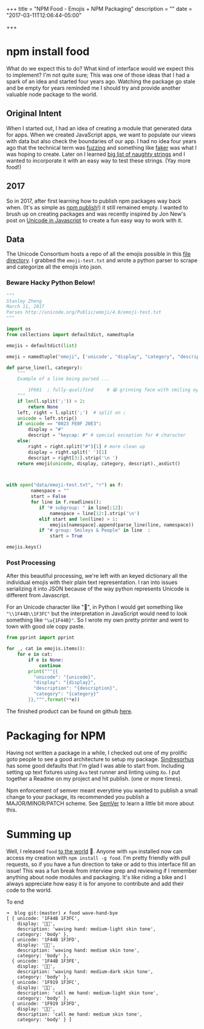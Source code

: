+++
title = "NPM Food - Emojis + NPM Packaging"
description = ""
date = "2017-03-11T12:06:44-05:00"

+++

# npm install food

What do we expect this to do? What kind of interface would we expect this to implement? I'm not quite sure; This was one of those ideas that I had a spark of an idea and started four years ago. Watching the package go stale and be empty for years reminded me I should try and provide another valuable node package to the world.

## Original Intent

When I started out, I had an idea of creating a module that generated data for apps. When we created JavaScript apps, we want to populate our views with data but also check the boundaries of our app. I had no idea four years ago that the technical term was [fuzzing](https://en.wikipedia.org/wiki/Fuzzing) and something like [faker](https://www.npmjs.com/package/faker) was what I was hoping to create. Later on I learned [big list of naughty strings](https://github.com/minimaxir/big-list-of-naughty-strings) and I wanted to incorporate it with an easy way to test these strings. (Yay more food!)

## 2017
So in 2017, after first learning how to publish npm packages way back when. (It's as simple as [npm publish](https://docs.npmjs.com/getting-started/publishing-npm-packages)!) it still remained empty. I wanted to brush up on creating packages and was recently inspired by Jon New's post on [Unicode in Javascript](blog.jonnew.com/posts/poo-dot-length-equals-two) to create a fun easy way to work with it.


## Data

The Unicode Consortium hosts a repo of all the emojis possible in this [file directory](http://unicode.org/Public/emoji/4.0/). I grabbed the `emoji-test.txt` and wrote a python parser to scrape and categorize all the emojis into json.

### Beware Hacky Python Below!
``` python
"""
Stanley Zheng
March 11, 2017
Parses http://unicode.org/Public/emoji/4.0/emoji-test.txt
"""

import os
from collections import defaultdict, namedtuple

emojis = defaultdict(list)

emoji = namedtuple("emoji", ['unicode', "display", "category", "description"])

def parse_line(l, category):
    """
    Example of a line being parsed ...

        1F601  ; fully-qualified     # 😁 grinning face with smiling eyes
    """
    if len(l.split(';')) < 2:
        return None
    left, right = l.split(';')  # split on ;
    unicode = left.strip()
    if unicode == "0023 FE0F 20E3":
        display = "#"
        descript = "keycap: #" # special exception for # character
    else:
        right = right.split("#")[1] # more clean up
        display = right.split(' ')[1]
        descript = right[3:].strip('\n ')
    return emoji(unicode, display, category, descript)._asdict()



with open("data/emoji-test.txt", "r") as f:
         namespace = ""
         start = False
         for line in f.readlines():
            if "# subgroup: " in line[:12]:
                namespace = line[12:].strip('\n')
            elif start and len(line) > 1:
                emojis[namespace].append(parse_line(line, namespace))
            if "# group: Smileys & People" in line  :
                start = True

emojis.keys()
```


### Post Processing

After this beautiful processing, we're left with an keyed dictionary all the individual emojis with their plain text representation. I ran into issues serializing it into JSON because of the way python represents Unicode is different from Javascript.

For an Unicode character like "👋", in Python I would get something like `"\\1F44B\\1F3FC"` but the interpretation in JavaScript would need to look something like `"\u{1F44B}"`.
So I wrote my own pretty printer and went to town with good ole copy paste.

``` python
from pprint import pprint

for _, cat in emojis.items():
    for e in cat:
        if e is None:
            continue
        print("""{{
          "unicode": "{unicode}",
          "display": "{display}",
          "description": "{description}",
          "category": "{category}"
        }},""".format(**e))
```

The finished product can be found on github [here](https://github.com/stanzhengdev/npm-food/blob/master/data/emoji.json).


# Packaging for NPM


Having not written a package in a while, I checked out one of my prolific goto people to see a good architecture to setup my package. [Sindresorhus](https://github.com/sindresorhus/node-module-boilerplate) has some good defaults that I'm glad I was able to start from. Including setting up text fixtures using `Ava` test runner and linting using `Xo`. I put together a Readme on my project and hit publish. (one or more times).

Npm enforcement of semver meant everytime you wanted to publish a small change to your package, its recommended you publish a MAJOR/MINOR/PATCH scheme. See [SemVer](https://semver.org) to learn a little bit more about this.



# Summing up

Well, I released `food` [to the world](https://www.npmjs.com/package/food) 🎉. Anyone with `npm` installed now can access my creation with `npm install -g food`. I'm pretty friendly with pull requests, so if you have a fun direction to take or add to this interface fill an issue!
This was a fun break from interview prep and reviewing if I remember anything about node modules and packaging. It's like riding a bike and I always appreciate how easy it is for anyone to contribute and add their code to the world.


To end
```
➜  blog git:(master) ✗ food wave-hand-bye
[ { unicode: '1F44B 1F3FC',
    display: '👋🏼',
    description: 'waving hand: medium-light skin tone',
    category: 'body' },
  { unicode: '1F44B 1F3FD',
    display: '👋🏽',
    description: 'waving hand: medium skin tone',
    category: 'body' },
  { unicode: '1F44B 1F3FE',
    display: '👋🏾',
    description: 'waving hand: medium-dark skin tone',
    category: 'body' },
  { unicode: '1F919 1F3FC',
    display: '🤙🏼',
    description: 'call me hand: medium-light skin tone',
    category: 'body' },
  { unicode: '1F919 1F3FD',
    display: '🤙🏽',
    description: 'call me hand: medium skin tone',
    category: 'body' } ]
```


